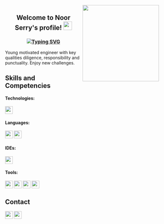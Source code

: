 <img width="250" align="right" src="https://c.tenor.com/_DOBjnGspYAAAAAM/code-coding.gif">
<h2 align="center">
  Welcome to Noor Serry's profile!
  <img src="https://media.giphy.com/media/hvRJCLFzcasrR4ia7z/giphy.gif" width="28">
</h2>
<h3 align="center">
<a href="https://git.io/typing-svg"><img src="https://readme-typing-svg.demolab.com?font=Fira+Code&pause=1000&color=0DF781&width=435&lines=Android+Developer+(Java+%26+Kotlin)" alt="Typing SVG" /></a>
</h3>

Young motivated engineer with key qualities diligence, responsibility and punctuality. Enjoy new challenges.

## Skills and Competencies

#### Technologies:
[<img height="25" src="https://img.shields.io/badge/-Android-117711?style=flat-square&logo=android" />][Android]

#### Languages:
[<img height="25" src="https://img.shields.io/badge/-Kotlin-552D7D?style=flat-square&logo=kotlin" />][Kotlin]
[<img height="25" src="https://img.shields.io/badge/-Java-2233EE?style=flat-square&logo=java" />][Java]
#### IDEs:
[<img height="25" src="https://img.shields.io/badge/-Android%20Studio-3333AA?style=flat-square&logo=android-studio" />][Android Studio]

#### Tools:
[<img height="25" src="https://img.shields.io/badge/-Git-EEFFFF?style=flat-square&logo=git" />][Git]
[<img height="25" src="https://img.shields.io/badge/-Github-222233?style=flat-square&logo=github" />][Github]
[<img height="25" src="https://img.shields.io/badge/-SQLite-108EAB?style=flat-square&logo=sqlite" />][SQLite]
[<img height="25" src="https://img.shields.io/badge/-Firebase-1BAEEB?style=flat-square&logo=firebase" />][Firebase]


[iOS]:https://img.shields.io/badge/-iOS-777777?style=flat&logo=apple
[Android]:https://img.shields.io/badge/-Android-117711?style=flat&logo=android


[Kotlin]:https://img.shields.io/badge/-Kotlin-552D7D?style=flat&logo=kotlin
[Java]:https://img.shields.io/badge/-Java-2233EE?style=flat&logo=java

[Android Studio]:https://img.shields.io/badge/-Android%20Studio-117711?style=flat&logo=android-studio

[Git]:https://img.shields.io/badge/-Git-EEFFFF?style=flat&logo=git
[Github]:https://img.shields.io/badge/-Github-222233?style=flat&logo=github
[Firebase]:https://img.shields.io/badge/-Firebase-1BAEEB?style=flat&logo=firebase
[SQLite]:https://img.shields.io/badge/-SQLite-108EAB?style=flat&logo=sqlite


## Contact

[<img height="25" src="https://img.shields.io/badge/-LinkedIn-0A66C2?style=flat-square&logo=linkedin" />][LinkedIn]
[<img height="25" src="https://img.shields.io/badge/-Gmail-EA4335?style=flat-square&logo=gmail&logoColor=FFFFFF" />][Gmail]

[LinkedIn]:https://www.linkedin.com/in/noor-serry/ 
[Gmail]:mailto:nour.serry.94@gmail.com

